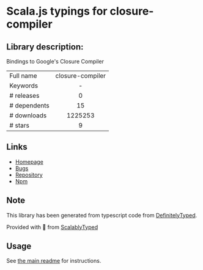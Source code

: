 
# Scala.js typings for closure-compiler


## Library description:
Bindings to Google's Closure Compiler

|                    |                 |
| ------------------ | :-------------: |
| Full name          | closure-compiler |
| Keywords           | - |
| # releases         | 0 |
| # dependents       | 15 |
| # downloads        | 1225253 |
| # stars            | 9 |

## Links
- [Homepage](https://github.com/tim-smart/node-closure#readme)
- [Bugs](https://github.com/tim-smart/node-closure/issues)
- [Repository](https://github.com/tim-smart/node-closure)
- [Npm](https://www.npmjs.com/package/closure-compiler)
    


## Note
This library has been generated from typescript code from [DefinitelyTyped](https://definitelytyped.org).

Provided with :purple_heart: from [ScalablyTyped](https://github.com/oyvindberg/ScalablyTyped)

## Usage
See [the main readme](../../readme.md) for instructions.


